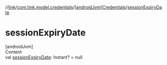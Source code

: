 //[link](../../index.md)/[com.tink.model.credentials](../index.md)/[[androidJvm]Credentials](index.md)/[sessionExpiryDate](session-expiry-date.md)



# sessionExpiryDate  
[androidJvm]  
Content  
val [sessionExpiryDate](session-expiry-date.md): Instant? = null  



